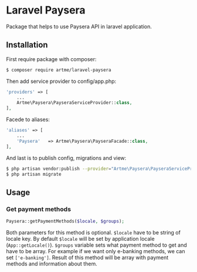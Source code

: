 # Laravel Paysera
Package that helps to use Paysera API in laravel application.

## Installation
First require package with composer:
```sh
$ composer require artme/laravel-paysera
```
Then add service provider to config/app.php:
```php
'providers' => [
    ...
    Artme\Paysera\PayseraServiceProvider::class,
],
```
Facede to aliases:
```php
'aliases' => [
    ...
    'Paysera'   => Artme\Paysera\PayseraFacade::class,
],
```
And last is to publish config, migrations and view:
```sh
$ php artisan vendor:publish --provider="Artme\Paysera\PayseraServiceProvider"
$ php artisan migrate
```

## Usage

### Get payment methods
```php
Paysera::getPaymentMethods($locale, $groups);
```
Both parameters for this method is optional. `$locale` have to be string of locale key.
By default `$locale` will be set by application locale (`App::getLocale()`). `$groups`
 variable sets what payment method to get and have to be array. For example if we want
 only e-banking methods, we can set `['e-banking']`. Result of this method will be 
 array with payment methods and information about them.

